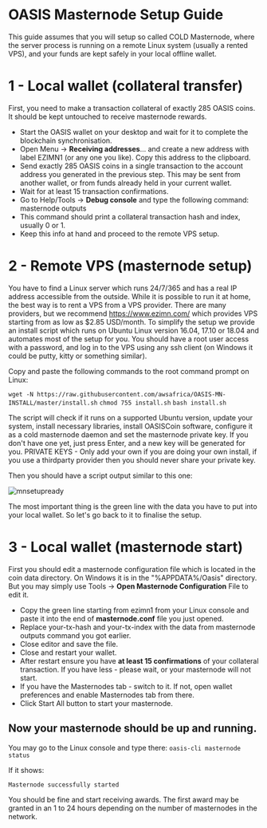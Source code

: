# OASIS Masternode Setup Guide

This guide assumes that you will setup so called COLD Masternode, where the server process is running on a remote Linux system (usually a rented VPS), and your funds are kept safely in your local offline wallet.

# 1 - Local wallet (collateral transfer)
First, you need to make a transaction collateral of exactly 285 OASIS coins. It should be kept untouched to receive masternode rewards.

* Start the OASIS wallet on your desktop and wait for it to complete the blockchain synchronisation.
* Open Menu → **Receiving addresses**... and create a new address with label EZIMN1 (or any one you like). Copy this address to the clipboard.
* Send exactly 285 OASIS coins in a single transaction to the account address you generated in the previous step. This may be sent from another wallet, or from funds already held in your current wallet.
* Wait for at least 15 transaction confirmations.
* Go to Help/Tools → **Debug console** and type the following command: masternode outputs
* This command should print a collateral transaction hash and index, usually 0 or 1.
* Keep this info at hand and proceed to the remote VPS setup.

# 2 - Remote VPS (masternode setup)
You have to find a Linux server which runs 24/7/365 and has a real IP address accessible from the outside. While it is possible to run it at home, the best way is to rent a VPS from a VPS provider. There are many providers, but we recommend https://www.ezimn.com/ which provides VPS starting from as low as $2.85 USD/month. To simplify the setup we provide an install script which runs on Ubuntu Linux version 16.04, 17.10 or 18.04 and automates most of the setup for you. You should have a root user access with a password, and log in to the VPS using any ssh client (on Windows it could be putty, kitty or something similar).

Copy and paste the following commands to the root command prompt on Linux:

`wget -N https://raw.githubusercontent.com/awsafrica/OASIS-MN-INSTALL/master/install.sh`
`chmod 755 install.sh`
`bash install.sh`

The script will check if it runs on a supported Ubuntu version, update your system, install necessary libraries, install OASISCoin software, configure it as a cold masternode daemon and set the masternode private key. If you don't have one yet, just press Enter, and a new key will be generated for you.
PRIVATE KEYS - Only add your own if you are doing your own install, if you use a thirdparty provider then you should never share your private key.

Then you should have a script output similar to this one:

![mnsetupready](https://raw.githubusercontent.com/awsafrica/brixcoin6.0/master/contrib/masternode/brixmnsetupready.jpg)

The most important thing is the green line with the data you have to put into your local wallet. So let's go back to it to finalise the setup.

# 3 - Local wallet (masternode start)

First you should edit a masternode configuration file which is located in the coin data directory. On Windows it is in the "%APPDATA%/Oasis" directory. But you may simply use Tools → **Open Masternode Configuration** File to edit it.

* Copy the green line starting from ezimn1 from your Linux console and paste it into the end of **masternode.conf** file you just opened.
* Replace your-tx-hash and your-tx-index with the data from masternode outputs command you got earlier.
* Close editor and save the file.
* Close and restart your wallet.
* After restart ensure you have **at least 15 confirmations** of your collateral transaction. If you have less - please wait, or your masternode will not start.
* If you have the Masternodes tab - switch to it. If not, open wallet preferences and enable Masternodes tab from there.
* Click Start All button to start your masternode.

## Now your masternode should be up and running.

You may go to the Linux console and type there:
``oasis-cli masternode status``

If it shows:

``Masternode successfully started``

You should be fine and start receiving awards. The first award may be granted in an 1 to 24 hours depending on the number of masternodes in the network.
